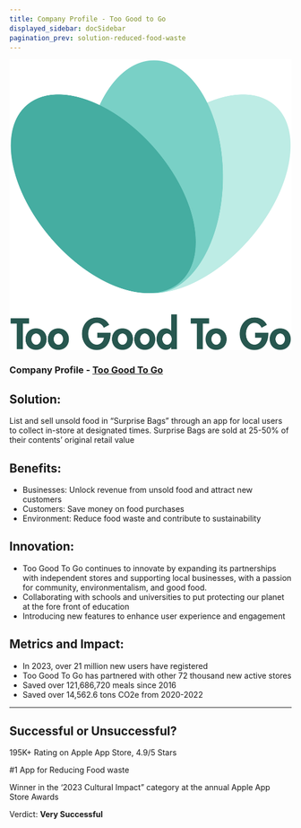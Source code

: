 ```yaml
---
title: Company Profile - Too Good to Go
displayed_sidebar: docSidebar
pagination_prev: solution-reduced-food-waste
---
```


![Too Good to Go logo](/../static/img/too-good-to-go-logo.png)

### Company Profile - [Too Good To Go](https://www.toogoodtogo.com/en-us)

## Solution:

List and sell unsold food in “Surprise Bags” through an app for local users to collect in-store at designated times. Surprise Bags are sold at 25-50% of their contents’ original retail value

## Benefits:
- Businesses: Unlock revenue from unsold food and attract new customers
- Customers: Save money on food purchases
- Environment: Reduce food waste and contribute to sustainability

## Innovation:
- Too Good To Go continues to innovate by expanding its partnerships with independent stores and supporting local businesses, with a passion for community, environmentalism, and good food.
- Collaborating with schools and universities to put protecting our planet at the fore front of education
 - Introducing new features to enhance user experience and engagement
    
## Metrics and Impact:
    
- In 2023, over 21 million new users have registered
- Too Good To Go has partnered with other 72 thousand new active stores
- Saved over 121,686,720 meals since 2016
- Saved over 14,562.6 tons CO2e from 2020-2022

---

## Successful or Unsuccessful?

195K+ Rating on Apple App Store, 4.9/5 Stars

#1 App for Reducing Food waste

Winner in the ‘2023 Cultural Impact” category at the annual Apple App Store Awards

Verdict: **Very Successful**